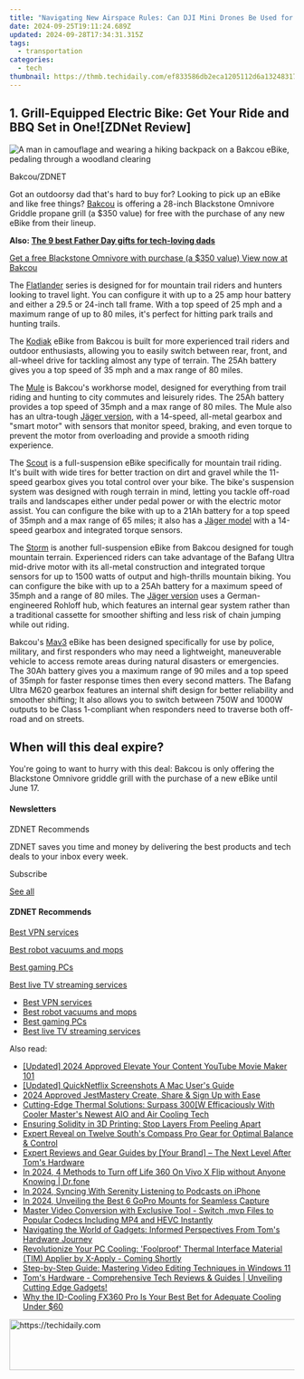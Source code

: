 ```yaml
---
title: "Navigating New Airspace Rules: Can DJI Mini Drones Be Used for Business Purposes? | ZDNet"
date: 2024-09-25T19:11:24.689Z
updated: 2024-09-28T17:34:31.315Z
tags:
  - transportation
categories:
  - tech
thumbnail: https://thmb.techidaily.com/ef833586db2eca1205112d6a1324831706810837347cef6ebb757a75a1e9ec6c.jpg
---
```


## 1. Grill-Equipped Electric Bike: Get Your Ride and BBQ Set in One![ZDNet Review]

![A man in camouflage and wearing a hiking backpack on a Bakcou eBike, pedaling through a woodland clearing](https://www.zdnet.com/a/img/resize/9a1c1acc8230365f824d026833de95ed6b4b0740/2024/06/14/1df8d2ec-cc81-43ce-b185-6f1d7f03ef17/bakcou-cover-image.jpg?auto=webp&width=1280)

Bakcou/ZDNET

Got an outdoorsy dad that's hard to buy for? Looking to pick up an eBike and like free things? [Bakcou](https://www.avantlink.com/click.php?tt=app&ti=1019&mi=25573&pw=262625&ctc=zd-%5F%5FCOM%5FCLICK%5FID%5F%5F-dtp&url=https%3A%2F%2Fbakcou.com%2Fpages%2Ffathers-day-24) is offering a 28-inch Blackstone Omnivore Griddle propane grill (a $350 value) for free with the purchase of any new eBike from their lineup. 

**Also: [The 9 best Father Day gifts for tech-loving dads](https://bakcou.com/pages/fathers-day-24)**

[Get a free Blackstone Omnivore with purchase (a $350 value) View now at Bakcou](https://www.avantlink.com/click.php?tt=app&ti=1019&mi=25573&pw=262625&ctc=zd-%5F%5FCOM%5FCLICK%5FID%5F%5F-dtp&url=https%3A%2F%2Fbakcou.com%2Fpages%2Ffathers-day-24)

The [Flatlander](https://www.avantlink.com/click.php?tt=app&ti=1019&mi=25573&pw=262625&ctc=zd-%5F%5FCOM%5FCLICK%5FID%5F%5F-dtp&url=https%3A%2F%2Fbakcou.com%2Fproducts%2Fflatlander-fat-tire-electric-bike) series is designed for for mountain trail riders and hunters looking to travel light. You can configure it with up to a 25 amp hour battery and either a 29.5 or 24-inch tall frame. With a top speed of 25 mph and a maximum range of up to 80 miles, it's perfect for hitting park trails and hunting trails. 

The [Kodiak](https://www.avantlink.com/click.php?tt=app&ti=1019&mi=25573&pw=262625&ctc=zd-%5F%5FCOM%5FCLICK%5FID%5F%5F-dtp&url=https%3A%2F%2Fbakcou.com%2Fpages%2Fkodiak) eBike from Bakcou is built for more experienced trail riders and outdoor enthusiasts, allowing you to easily switch between rear, front, and all-wheel drive for tackling almost any type of terrain. The 25Ah battery gives you a top speed of 35 mph and a max range of 80 miles. 

The [Mule](https://www.avantlink.com/click.php?tt=app&ti=1019&mi=25573&pw=262625&ctc=zd-%5F%5FCOM%5FCLICK%5FID%5F%5F-dtp&url=https%3A%2F%2Fbakcou.com%2Fproducts%2Fmule-fat-tire-electric-bike) is Bakcou's workhorse model, designed for everything from trail riding and hunting to city commutes and leisurely rides. The 25Ah battery provides a top speed of 35mph and a max range of 80 miles. The Mule also has an ultra-tough [Jäger version](https://www.avantlink.com/click.php?tt=app&ti=1019&mi=25573&pw=262625&ctc=zd-%5F%5FCOM%5FCLICK%5FID%5F%5F-dtp&url=https%3A%2F%2Fbakcou.com%2Fproducts%2Fmule-jager), with a 14-speed, all-metal gearbox and "smart motor" with sensors that monitor speed, braking, and even torque to prevent the motor from overloading and provide a smooth riding experience. 

The [Scout](https://www.avantlink.com/click.php?tt=app&ti=1019&mi=25573&pw=262625&ctc=zd-%5F%5FCOM%5FCLICK%5FID%5F%5F-dtp&url=https%3A%2F%2Fbakcou.com%2Fproducts%2Fscout-fat-tire-electric-bike) is a full-suspension eBike specifically for mountain trail riding. It's built with wide tires for better traction on dirt and gravel while the 11-speed gearbox gives you total control over your bike. The bike's suspension system was designed with rough terrain in mind, letting you tackle off-road trails and landscapes either under pedal power or with the electric motor assist. You can configure the bike with up to a 21Ah battery for a top speed of 35mph and a max range of 65 miles; it also has a [Jäger model](https://www.avantlink.com/click.php?tt=app&ti=1019&mi=25573&pw=262625&ctc=zd-%5F%5FCOM%5FCLICK%5FID%5F%5F-dtp&url=https%3A%2F%2Fbakcou.com%2Fproducts%2Fscout-jager) with a 14-speed gearbox and integrated torque sensors. 

The [Storm](https://www.avantlink.com/click.php?tt=app&ti=1019&mi=25573&pw=262625&ctc=zd-%5F%5FCOM%5FCLICK%5FID%5F%5F-dtp&url=https%3A%2F%2Fbakcou.com%2Fproducts%2Fstorm-fat-tire-electric-bike) is another full-suspension eBike from Bakcou designed for tough mountain terrain. Experienced riders can take advantage of the Bafang Ultra mid-drive motor with its all-metal construction and integrated torque sensors for up to 1500 watts of output and high-thrills mountain biking. You can configure the bike with up to a 25Ah battery for a maximum speed of 35mph and a range of 80 miles. The [Jäger version](https://www.avantlink.com/click.php?tt=app&ti=1019&mi=25573&pw=262625&ctc=zd-%5F%5FCOM%5FCLICK%5FID%5F%5F-dtp&url=https%3A%2F%2Fbakcou.com%2Fproducts%2Fstorm-jager-fat-tire-electric-bike) uses a German-engineered Rohloff hub, which features an internal gear system rather than a traditional cassette for smoother shifting and less risk of chain jumping while out riding. 

Bakcou's [Mav3](https://www.avantlink.com/click.php?tt=app&ti=1019&mi=25573&pw=262625&ctc=zd-%5F%5FCOM%5FCLICK%5FID%5F%5F-dtp&url=https%3A%2F%2Fbakcou.com%2Fproducts%2Fmav3) eBike has been designed specifically for use by police, military, and first responders who may need a lightweight, maneuverable vehicle to access remote areas during natural disasters or emergencies. The 30Ah battery gives you a maximum range of 90 miles and a top speed of 35mph for faster response times then every second matters. The Bafang Ultra M620 gearbox features an internal shift design for better reliability and smoother shifting; It also allows you to switch between 750W and 1000W outputs to be Class 1-compliant when responders need to traverse both off-road and on streets. 

## When will this deal expire?

You're going to want to hurry with this deal: Bakcou is only offering the Blackstone Omnivore griddle grill with the purchase of a new eBike until June 17.

#### Newsletters

ZDNET Recommends

ZDNET saves you time and money by delivering the best products and tech deals to your inbox every week.

 Subscribe

[See all](https://www.zdnet.com/newsletters/)

#### **ZDNET** Recommends

[Best VPN services](https://www.zdnet.com/article/best-vpn/ "Best VPN services")

[Best robot vacuums and mops](https://www.zdnet.com/article/best-robot-vacuum-mop/ "Best robot vacuums and mops")

[Best gaming PCs](https://www.zdnet.com/article/best-gaming-pc/ "Best gaming PCs")

[Best live TV streaming services](https://www.zdnet.com/article/best-live-tv-streaming-service/ "Best live TV streaming services")

* [Best VPN services](https://www.zdnet.com/article/best-vpn/ "Best VPN services")
* [Best robot vacuums and mops](https://www.zdnet.com/article/best-robot-vacuum-mop/ "Best robot vacuums and mops")
* [Best gaming PCs](https://www.zdnet.com/article/best-gaming-pc/ "Best gaming PCs")
* [Best live TV streaming services](https://www.zdnet.com/article/best-live-tv-streaming-service/ "Best live TV streaming services")

<ins class="adsbygoogle"
     style="display:block"
     data-ad-format="autorelaxed"
     data-ad-client="ca-pub-7571918770474297"
     data-ad-slot="1223367746"></ins>

<ins class="adsbygoogle"
     style="display:block"
     data-ad-client="ca-pub-7571918770474297"
     data-ad-slot="8358498916"
     data-ad-format="auto"
     data-full-width-responsive="true"></ins>

<span class="atpl-alsoreadstyle">Also read:</span>
<div><ul>
<li><a href="https://facebook-video-footage.techidaily.com/updated-2024-approved-elevate-your-content-youtube-movie-maker-101/"><u>[Updated] 2024 Approved Elevate Your Content YouTube Movie Maker 101</u></a></li>
<li><a href="https://screen-activity-recording.techidaily.com/updated-quicknetflix-screenshots-a-mac-users-guide/"><u>[Updated] QuickNetflix Screenshots A Mac User's Guide</u></a></li>
<li><a href="https://fox-blue.techidaily.com/2024-approved-jestmastery-create-share-and-sign-up-with-ease/"><u>2024 Approved JestMastery Create, Share & Sign Up with Ease</u></a></li>
<li><a href="https://hardware-tips.techidaily.com/cutting-edge-thermal-solutions-surpass-300w-efficaciously-with-cooler-masters-newest-aio-and-air-cooling-tech/"><u>Cutting-Edge Thermal Solutions: Surpass 300[W Efficaciously With Cooler Master's Newest AIO and Air Cooling Tech</u></a></li>
<li><a href="https://hardware-tips.techidaily.com/ensuring-solidity-in-3d-printing-stop-layers-from-peeling-apart/"><u>Ensuring Solidity in 3D Printing: Stop Layers From Peeling Apart</u></a></li>
<li><a href="https://buynow-help.techidaily.com/expert-reveal-on-twelve-souths-compass-pro-gear-for-optimal-balance-and-control/"><u>Expert Reveal on Twelve South's Compass Pro Gear for Optimal Balance & Control</u></a></li>
<li><a href="https://hardware-tips.techidaily.com/1723125123693-expert-reviews-and-gear-guides-by-your-brand-the-next-level-after-toms-hardware/"><u>Expert Reviews and Gear Guides by [Your Brand] – The Next Level After Tom's Hardware</u></a></li>
<li><a href="https://change-location.techidaily.com/in-2024-4-methods-to-turn-off-life-360-on-vivo-x-flip-without-anyone-knowing-drfone-by-drfone-virtual-android/"><u>In 2024, 4 Methods to Turn off Life 360 On Vivo X Flip without Anyone Knowing | Dr.fone</u></a></li>
<li><a href="https://some-guidance.techidaily.com/in-2024-syncing-with-serenity-listening-to-podcasts-on-iphone/"><u>In 2024, Syncing With Serenity Listening to Podcasts on iPhone</u></a></li>
<li><a href="https://some-guidance.techidaily.com/in-2024-unveiling-the-best-6-gopro-mounts-for-seamless-capture/"><u>In 2024, Unveiling the Best 6 GoPro Mounts for Seamless Capture</u></a></li>
<li><a href="https://smart-video-creator.techidaily.com/master-video-conversion-with-exclusive-tool-switch-mvp-files-to-popular-codecs-including-mp4-and-hevc-instantly/"><u>Master Video Conversion with Exclusive Tool - Switch .mvp Files to Popular Codecs Including MP4 and HEVC Instantly</u></a></li>
<li><a href="https://hardware-tips.techidaily.com/navigating-the-world-of-gadgets-informed-perspectives-from-toms-hardware-journey/"><u>Navigating the World of Gadgets: Informed Perspectives From Tom's Hardware Journey</u></a></li>
<li><a href="https://hardware-tips.techidaily.com/1723175642094-revolutionize-your-pc-cooling-foolproof-thermal-interface-material-tim-applier-by-x-apply-coming-shortly/"><u>Revolutionize Your PC Cooling: 'Foolproof' Thermal Interface Material (TIM) Applier by X-Apply - Coming Shortly</u></a></li>
<li><a href="https://win-howtos.techidaily.com/step-by-step-guide-mastering-video-editing-techniques-in-windows-11/"><u>Step-by-Step Guide: Mastering Video Editing Techniques in Windows 11</u></a></li>
<li><a href="https://hardware-tips.techidaily.com/toms-hardware-comprehensive-tech-reviews-and-guides-unveiling-cutting-edge-gadgets/"><u>Tom's Hardware - Comprehensive Tech Reviews & Guides | Unveiling Cutting Edge Gadgets!</u></a></li>
<li><a href="https://hardware-tips.techidaily.com/why-the-id-cooling-fx360-pro-is-your-best-bet-for-adequate-cooling-under-60/"><u>Why the ID-Cooling FX360 Pro Is Your Best Bet for Adequate Cooling Under $60</u></a></li>
</ul></div>

<!-- affiliate ads begin -->
<a href="https://appsumo.8odi.net/c/5597632/2118320/7443" target="_top" id="2118320">
  <img src="//a.impactradius-go.com/display-ad/7443-2118320" border="0" alt="https://techidaily.com" width="728" height="90"/>
</a>
<img height="0" width="0" src="https://appsumo.8odi.net/i/5597632/2118320/7443" style="position:absolute;visibility:hidden;" border="0" />
<!-- affiliate ads end -->

